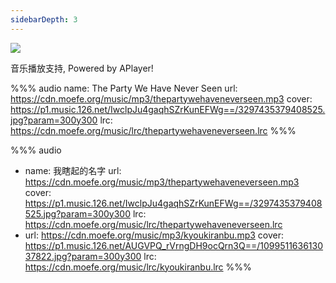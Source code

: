 ```yaml
---
sidebarDepth: 3
---
```



<img src="https://user-images.githubusercontent.com/34600369/40580777-0dee07f0-613e-11e8-9a8b-a6f866db5986.png" align="middle" />


音乐播放支持, Powered by APlayer!


%%% audio
name: The Party We Have Never Seen
url: https://cdn.moefe.org/music/mp3/thepartywehaveneverseen.mp3
cover: https://p1.music.126.net/IwclpJu4gaqhSZrKunEFWg==/3297435379408525.jpg?param=300y300
lrc: https://cdn.moefe.org/music/lrc/thepartywehaveneverseen.lrc
%%%


<!-- more -->


%%% audio
- name: 我瞎起的名字
  url: https://cdn.moefe.org/music/mp3/thepartywehaveneverseen.mp3
  cover: https://p1.music.126.net/IwclpJu4gaqhSZrKunEFWg==/3297435379408525.jpg?param=300y300
  lrc: https://cdn.moefe.org/music/lrc/thepartywehaveneverseen.lrc
- url: https://cdn.moefe.org/music/mp3/kyoukiranbu.mp3
  cover: https://p1.music.126.net/AUGVPQ_rVrngDH9ocQrn3Q==/109951163613037822.jpg?param=300y300
  lrc: https://cdn.moefe.org/music/lrc/kyoukiranbu.lrc
%%%
